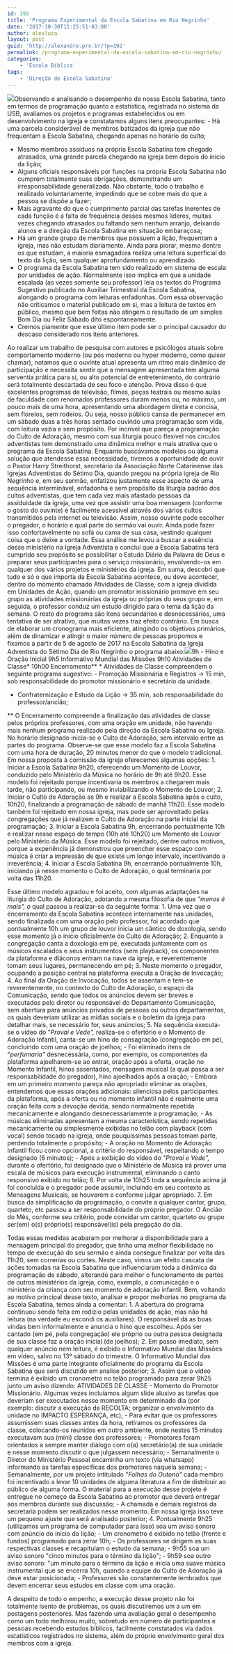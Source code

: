 ```yaml
---
id: 192
title: 'Programa Experimental da Escola Sabatina em Rio Negrinho'
date: '2017-10-30T11:25:51-03:00'
author: alexluza
layout: post
guid: 'http://alexandre.pro.br/?p=192'
permalink: /programa-experimental-da-escola-sabatina-em-rio-negrinho/
categories:
    - 'Escola Bíblica'
tags:
    - 'Direção de Escola Sabatina'
---
```


![](http://alexandre.pro.br/wp-content/uploads/2018/02/slide_2-300x225.jpg)Observando e analisando o desempenho de nossa Escola Sabatina, tanto em termos de programação quanto a estatística, registrada no sistema da USB, avaliamos os projetos e programas estabelecidos ou em desenvolvimento na igreja e constatamos alguns itens preocupantes: - Há uma parcela considerável de membros batizados da igreja que não frequentam a Escola Sabatina, chegando apenas no horário do culto;
- Mesmo membros assíduos na própria Escola Sabatina tem chegado atrasados, uma grande parcela chegando na igreja bem depois do início da lição;
- Alguns oficiais responsáveis por funções na própria Escola Sabatina não cumprem totalmente suas obrigações, demonstrando um irresponsabilidade generalizada. Não obstante, todo o trabalho é realizado voluntariamente, impedindo que se cobre mais do que a pessoa se dispõe a fazer;
- Mais agravante do que o cumprimento parcial das tarefas inerentes de cada função é a falta de frequência desses mesmos líderes, muitas vezes chegando atrasados ou faltando sem nenhum arranjo, deixando alunos e a direção da Escola Sabatina em situação embaraçosa;
- Há um grande grupo de membros que possuem a lição, frequentam a igreja, mas não estudam diariamente. Ainda para piorar, mesmo dentre os que estudam, a maioria esmagadora realiza uma leitura superficial do texto da lição, sem qualquer aprofundamento ou aprendizado.
- O programa da Escola Sabatina tem sido realizado em sistema de escala por unidades de ação. Normalmente isso implica em que a unidade escalada (as vezes somente seu professor) leia os textos do Programa Sugestivo publicado no Auxiliar Trimestral da Escola Sabatina, alongando o programa com leituras enfadonhas. Com essa observação não criticamos o material publicado em si, mas a leitura de textos em público, mesmo que bem feitas não atingem o resultado de um simples Bom Dia ou Feliz Sábado dito espontaneamente.
- Cremos piamente que esse último item pode ser o principal causador do descaso considerado nos itens anteriores.

Ao realizar um trabalho de pesquisa com autores e psicólogos atuais sobre comportamento moderno (ou pós moderno ou hyper moderno, como quiser chamar), notamos que o ouvinte atual apresenta um ritmo mais dinâmico de participação e necessita sentir que a mensagem apresentada tem alguma serventia prática para si, ou alto potencial de entretenimento, do contrário será totalmente descartada de seu foco e atenção. Prova disso é que excelentes programas de televisão, filmes, peças teatrais ou mesmo aulas de faculdade com renomados professores duram menos ou, no máximo, um pouco mais de uma hora, apresentando uma abordagem direta e concisa, sem floreios, sem rodeios. Ou seja, nosso público cansa de permanecer em um sábado duas a três horas sentado ouvindo uma programação sem vida, com leitura vazia e sem propósito. Por incrível que pareça a programação do Culto de Adoração, mesmo com sua liturgia pouco flexível nos círculos adventistas tem demonstrado uma dinâmica melhor e mais atrativa que o programa da Escola Sabatina. Enquanto buscávamos modelos ou alguma solução que atendesse essa necessidade, tivemos a oportunidade de ouvir o Pastor Harry Streithorst, secretário da Associação Norte Catarinense das Igrejas Adventistas do Sétimo Dia, quando pregou na própria igreja de Rio Negrinho e, em seu sermão, enfatizou justamente esse aspecto de uma sequência interminável, enfadonha e sem propósito da liturgia padrão dos cultos adventistas, que tem cada vez mais afastado pessoas da assiduidade da igreja, uma vez que assistir uma boa mensagem (conforme o gosto do ouvinte) é facilmente acessível através dos vários cultos transmitidos pela internet ou televisão. Assim, nosso ouvinte pode escolher o pregador, o horário e qual parte do sermão vai ouvir. Ainda pode fazer isso confortavelmente no sofá ou cama de sua casa, vestindo qualquer coisa que o deixe a vontade. Essa análise me levou a buscar a essência desse ministério na Igreja Adventista e concluí que a Escola Sabatina terá cumprido seu propósito se possibilitar o Estudo Diário da Palavra de Deus e preparar seus participantes para o serviço missionário, envolvendo-os em qualquer dos vários projetos e ministérios da igreja. Em suma, descobri que tudo e só o que importa da Escola Sabatina acontece, ou deve acontecer, dentro do momento chamado Atividades de Classe, com a igreja dividida em Unidades de Ação, quando um promotor missionário promove em seu grupo as atividades missionárias da igreja ou próprias do seus grupo e, em seguida, o professor conduz um estudo dirigido para o tema da lição da semana. O resto do programa são itens secundários e desnecessários, uma tentativa de ser atrativo, que muitas vezes traz efeito contrário. Em busca de elaborar um cronograma mais eficiente, atingindo os objetivos primários, além de dinamizar e atingir o maior número de pessoas propomos e fixamos a partir de 5 de agosto de 2017 na Escola Sabatina da Igreja Adventista do Sétimo Dia de Rio Negrinho o programa abaixo:![](http://alexandre.pro.br/wp-content/uploads/2018/03/maxresdefault-300x169.jpg)9h - Hino e Oração Inicial 9h5 Informativo Mundial das Missões 9h10 Atividades de Classe\* 10h00 Encerramento\*\* \* Atividades de Classe compreendem o seguinte programa sugestivo: - Promoção Missionária e Registros → 15 min, sob responsabilidade do promotor missionário e secretário da unidade.
- Confraternização e Estudo da Lição → 35 min, sob responsabilidade do professor/ancião;

\*\* O Encerramento compreende a finalização das atividades de classe pelos próprios professores, com uma oração em unidade, não havendo mais nenhum programa realizado pela direção da Escola Sabatina ou Igreja. No horário designado inicia-se o Culto de Adoração, sem intervalo entre as partes do programa. Observe-se que esse modelo faz a Escola Sabatina com uma hora de duração, 20 minutos menor do que o modelo tradicional. Em nossa proposta à comissão da igreja oferecemos algumas opções: 1. Iniciar a Escola Sabatina 9h20, oferecendo um Momento de Louvor, conduzido pelo Ministério da Música no horário de 9h até 9h20. Esse modelo foi rejeitado porque incentivaria os membros a chegarem mais tarde, não participando, ou mesmo inviabilizando o Momento de Louvor;
2. Iniciar o Culto de Adoração as 9h e realizar a Escola Sabatina após o culto, 10h20, finalizando a programação de sábado de manhã 11h20. Esse modelo também foi rejeitado em nossa igreja, mas pode ser aproveitado pelas congregações que já realizem o Culto de Adoração na parte inicial da programação;
3. Iniciar a Escola Sabatina 9h, encerrando pontualmente 10h e realizar nesse espaço de tempo (10h até 10h20) um Momento de Louvor pelo Ministério da Música. Esse modelo foi rejeitado, dentre outros motivos, porque a experiência já demonstrou que preencher esse espaço com música é criar a impressão de que existe um longo intervalo, incentivando a irreverência;
4. Iniciar a Escola Sabatina 9h, encerrando pontualmente 10h, iniciando já nesse momento o Culto de Adoração, o qual terminaria por volta das 11h20.

Esse último modelo agradou e foi aceito, com algumas adaptações na liturgia do Culto de Adoração, adotando a mesma filosofia de que *"menos é mais", o* qual passou a realizar-se da seguinte forma: 1. Uma vez que o encerramento da Escola Sabatina acontece internamente nas unidades, sendo finalizada com uma oração pelo professor, foi acordado que pontualmente 10h um grupo de louvor inicia um cântico de doxologia, sendo esse momento já o início oficialmente do Culto de Adoração;
2. Enquanto a congregação canta a doxologia em pé, executada juntamente com os músicos escalados e seus instrumentos (sem playback), os componentes da plataforma e diáconos entram na nave da igreja, e reverentemente tomam seus lugares, permanecendo em pé;
3. Neste momento o pregador, ocupando a posição central na plataforma executa a Oração de Invocação;
4. Ao final da Oração de Invocação, todos se assentam e tem-se reverentemente, no contexto do Culto de Adoração, o espaço da Comunicação, sendo que todos os anúncios devem ser breves e executados pelo diretor ou responsável do Departamento Comunicação, sem abertura para anúncios privados de pessoas ou outros departamentos, os quais deveriam utilizar as mídias sociais e o boletim da igreja para detalhar mais, se necessário for, seus anúncios;
5. Na sequência executa-se o vídeo do "*Provai e Vede",* realiza-se o ofertório e o Momento de Adoração Infantil, canta-se um hino de consagração (congregação em pé), concluindo com uma oração de joelhos; 
    - Foi eliminado itens de "*perfumaria"* desnecessária, como, por exemplo, os componentes da plataforma ajoelharem-se ao entrar, oração após a oferta, oração no Momento Infantil, hinos assentados, mensagem musical (a qual passa a ser responsabilidade do pregador), hino ajoelhados após a oração;
    - Embora em um primeiro momento pareça não apropriado eliminar as orações, entendemos que essas orações adicionais: silenciosa pelos participantes da plataforma, após a oferta ou no momento infantil não é realmente uma oração feita com a devoção devida, sendo normalmente repetida mecanicamente e alongando desnecessariamente a programação;
    - As músicas eliminadas apresentam a mesma característica, sendo repetidas mecanicamente ou simplesmente exibidas no telão com playback (com vocal) sendo tocado na igreja, onde pouquíssimas pessoas tomam parte, perdendo totalmente o propósito;
    - A oração no Momento de Adoração Infantil ficou como opcional, a critério do responsável, respeitando o tempo designado (6 minutos);
    - Após a exibição do vídeo do "*Provai e Vede",* durante o ofertório, foi designado que o Ministério de Música irá prover uma escala de músicos para execução instrumental, eliminando o canto responsivo exibido no telão;
6. Por volta de 10h25 toda a sequência acima já foi concluída e o pregador pode assumir, incluindo em seu contexto as Mensagens Musicais, se houverem e conforme julgar apropriado.
7. Em busca da simplificação da programação, o convite a qualquer cantor, grupo, quarteto, etc passou a ser responsabilidade do próprio pregador. O Ancião do Mês, conforme seu critério, pode convidar um cantor, quarteto ou grupo ser(em) o(s) próprio(s) responsável(is) pela pregação do dia.

Todas essas medidas acabaram por melhorar a disponibilidade para a mensagem principal do pregador, que tinha uma melhor flexibilidade no tempo de execução do seu sermão e ainda consegue finalizar por volta das 11h20, sem correrias ou cortes. Neste caso, vimos um efeito cascata de ações tomadas na Escola Sabatina que influenciaram toda a dinâmica da programação de sábado, alterando para melhor o funcionamento de partes de outros ministérios da igreja, como, exemplo, a comunicação e o ministério da criança com seu momento de adoração infantil. Bem, voltando ao motivo principal desse texto, analisar e propor melhorias no programa da Escola Sabatina, temos ainda a comentar: 1. A abertura do programa continuou sendo feita em rodízio pelas unidades de ação, mas não há leitura (na verdade eu escondi os auxiliares). O responsável dá as boas vindas bem informalmente e anuncia o hino que escolheu. Após ser cantado (em pé, pela congregação) ele próprio ou outra pessoa designada de sua classe faz a oração inicial (de joelhos);
2. Em passo imediato, sem qualquer anúncio nem leitura, é exibido o Informativo Mundial das Missões em vídeo, salvo no 13º sábado do trimestre. O Informativo Mundial das Missões é uma parte integrante oficialmente do programa da Escola Sabatina que será discutido em analise posterior;
3. Assim que o vídeo termina é exibido um cronometro no telão programado para zerar 9h25 junto um aviso dizendo: ATIVIDADES DE CLASSE - Momento do Promotor Missionário. Algumas vezes incluíamos algum slide alusivo as tarefas que deveriam ser executados nesse momento em determinado dia (por exemplo: discutir a execução da RECOLTA; organizar o envolvimento da unidade no IMPACTO ESPERANÇA, etc); 
    - Para evitar que os professores assumissem suas classes antes da hora, retiramos os professores da classe, colocando-os reunidos em outro ambiente, onde nestes 15 minutos executavam sua (mini) classe dos professores;
    - Promotores foram orientados a sempre manter diálogo com o(a) secretário(a) de sua unidade e nesse momento discutir o que julgassem necessário;
    - Semanalmente o Diretor do Ministério Pessoal encaminha um texto (via whatsapp) informando as tarefas específicas dos promotores naquela semana;
    - Semanalmente, por um projeto intitulado "*Folhas do Outono"* cada membro foi incentivado a levar 10 unidades de alguma literatura a fim de distribuir ao público de alguma forma. O material para a execução desse projeto é entregue no começo da Escola Sabatina ao promotor que deverá entregar aos membros durante sua discussão;
    - A chamada e demais registros da secretaria podem ser realizados nesse momento. Em nossa igreja isso teve um pequeno ajuste que será analisado posterior;
4. Pontualmente 9h25 (utilizamos um programa de computador para isso) soa um aviso sonoro com anúncio do início da lição; 
    - Um cronometro é exibido no telão (frente e fundos) programado para zerar 10h;
    - Os professores se dirigem as suas respectivas classes e recapitulam o estudo da semana;
    - 9h55 soa um aviso sonoro "cinco minutos para o término da lição";
    - 9h59 soa outro aviso sonoro: "um minuto para o término da lição e inicia uma suave música instrumental que se encerra 10h, quando a equipe do Culto de Adoração já deve estar posicionada;
    - Professores são constantemente lembrados que devem encerrar seus estudos em classe com uma oração.

A despeito de todo o empenho, a execução desse projeto não foi totalmente isento de problemas, os quais discutiremos um a um em postagens posteriores. Mas fazendo uma avaliação geral o desempenho como um todo melhorou muito, sobretudo em número de participantes e pessoas recebendo estudos bíblicos, facilmente constatados via dados estatísticos registrados no sistema, além do próprio envolvimento geral dos membros com a igreja.
